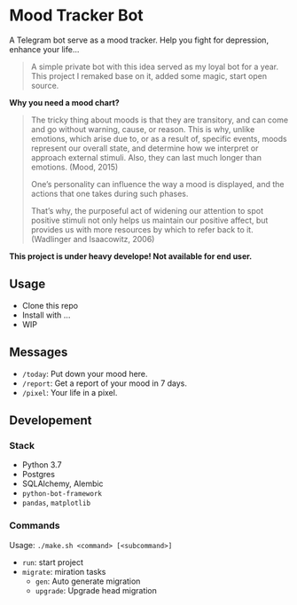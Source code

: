 # Mood Tracker Bot

A Telegram bot serve as a mood tracker. Help you fight for depression, enhance your life...

> A simple private bot with this idea served as my loyal bot for a year. This project I remaked base on it, added some magic, start open source.

**Why you need a mood chart?**

> The tricky thing about moods is that they are transitory, and can come and go without warning, cause, or reason. This is why, unlike emotions, which arise due to, or as a result of, specific events, moods represent our overall state, and determine how we interpret or approach external stimuli. Also, they can last much longer than emotions. (Mood, 2015)
> 
> One’s personality can influence the way a mood is displayed, and the actions that one takes during such phases. 
> 
> That’s why, the purposeful act of widening our attention to spot positive stimuli not only helps us maintain our positive affect, but provides us with more resources by which to refer back to it. (Wadlinger and Isaacowitz, 2006)

**This project is under heavy develope! Not available for end user.**

## Usage

* Clone this repo
* Install with ...
* WIP

## Messages

* `/today`: Put down your mood here.
* `/report`: Get a report of your mood in 7 days.
* `/pixel`: Your life in a pixel.

## Developement

### Stack

* Python 3.7
* Postgres
* SQLAlchemy, Alembic
* `python-bot-framework`
* `pandas`, `matplotlib`

### Commands

Usage: `./make.sh <command> [<subcommand>]`

* `run`: start project
* `migrate`: miration tasks
    * `gen`: Auto generate migration
    * `upgrade`: Upgrade head migration
